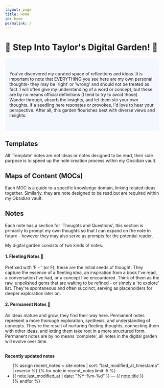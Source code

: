 ```yaml
---
layout: page
title: Home
id: home
permalink: /
---
```


# 🌱 **Step Into Taylor's Digital Garden!** 🌱

<p style="padding: 3em 1em; background: #f5f7ff; border-radius: 4px;">
You've discovered my curated space of reflections and ideas. It is important to note that EVERYTHING you see here are my own personal thoughts- they may be 'right' or 'wrong' and should not be treated as fact. I will often give my understanding of a word or concept, but these are by no means official definitions (I tend to try to avoid those). Wander through, absorb the insights, and let them stir your own thoughts. If a seedling here resonates or provokes, I'd love to hear your perspective. After all, this garden flourishes best with diverse views and insights.
</p>

## Templates

All 'Template' notes are not ideas or notes designed to be read, their sole purpose is to speed up the note creation process within my Obsidian vault.

## Maps of Content (MOCs)

Each MOC is a guide to a specific knowledge domain, linking related ideas together. Similarly, they are note designed to be read but are required within my Obsidian vault.<br>
## Notes

Each note has a section for 'Thoughts and Questions', this section is primarily to prompt my own thoughts so that I can expand on the note in future - however they may also serve as prompts for the potential reader.

My digital garden consists of two kinds of notes.
#### 1. **Fleeting Notes** 🍂

Prefixed with 'F - ' (or F), these are the initial seeds of thought. They capture the essence of a fleeting idea, an inspiration from a book I've read, a conversation I've had, or a concept I've encountered. Think of them as the raw, unpolished gems that are waiting to be refined - or simply a 'to explore' list. They're spontaneous and often succinct, serving as placeholders for deeper exploration later on.

#### 2. **Permanent Notes** 🌳

As ideas mature and grow, they find their way here. Permanent notes represent a more thorough exploration, synthesis, and understanding of concepts. They're the result of nurturing fleeting thoughts, connecting them with other ideas, and letting them take root in a more structured form. Permanent notes are by no means 'complete', all notes in the digital garden will evolve over time.

<br> <strong>Recently updated notes</strong>

<ul>
  {% assign recent_notes = site.notes | sort: "last_modified_at_timestamp" | reverse %}
  {% for note in recent_notes limit: 5 %}
    <li>
      {{ note.last_modified_at | date: "%Y-%m-%d" }} — <a class="internal-link" href="{{ note.url }}">{{ note.title }}</a>
    </li>
  {% endfor %}
</ul>

<style>
  .wrapper {
    max-width: 46em;
  }
</style>